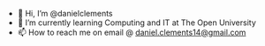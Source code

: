 - 👋 Hi, I’m @danielclements
- 🌱 I’m currently learning Computing and IT at The Open University
- 📫 How to reach me on email @ daniel.clements14@gmail.com

<!---
danielclements/danielclements is a ✨ special ✨ repository because its `README.md` (this file) appears on your GitHub profile.
You can click the Preview link to take a look at your changes.
--->
